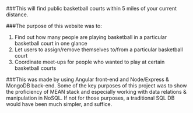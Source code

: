 ###This will find public basketball courts within 5 miles of your current distance.

###The purpose of this website was to:
1. Find out how many people are playing basketball in a particular basketball court in one glance
2. Let users to assign/remove themselves to/from a particular basketball court
3. Coordinate meet-ups for people who wanted to play at certain basketball courts

###This was made by using Angular front-end and Node/Express & MongoDB back-end.
Some of the key purposes of this project was to show the proficiency of MEAN stack and especially working with data relations & manipulation in NoSQL. If not for those purposes, a traditional SQL DB would have been much simpler, and suffice.
